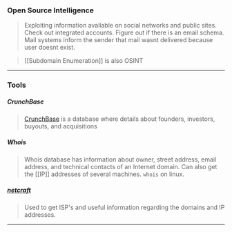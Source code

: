 
### Open Source Intelligence

>Exploiting information available on social networks and public sites.
>Check out integrated accounts.
>Figure out if there is an email schema. Mail systems inform the sender that mail wasnt delivered because user doesnt exist.

> [[Subdomain Enumeration]] is also OSINT
---

### Tools


##### CrunchBase
> [CrunchBase](http://www.crunchbase.com) is a database where details about founders, investors, buyouts, and acquisitions

##### Whois
> Whois database has information about owner, street address, email address, and technical contacts of an Internet domain.
> Can also get the [[IP]] addresses of several machines.
> `whois` on linux. 

##### [netcraft](http://netcraft.com)
> Used to get ISP's and useful information regarding the domains and IP addresses.

---
